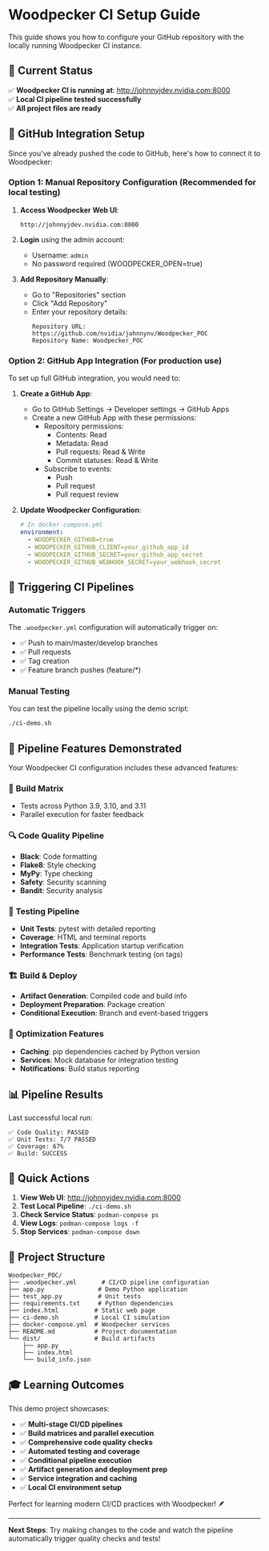 # Woodpecker CI Setup Guide

This guide shows you how to configure your GitHub repository with the locally running Woodpecker CI instance.

## 🎯 Current Status

✅ **Woodpecker CI is running at**: http://johnnyjdev.nvidia.com:8000  
✅ **Local CI pipeline tested successfully**  
✅ **All project files are ready**

## 🔧 GitHub Integration Setup

Since you've already pushed the code to GitHub, here's how to connect it to Woodpecker:

### Option 1: Manual Repository Configuration (Recommended for local testing)

1. **Access Woodpecker Web UI**:
   ```
   http://johnnyjdev.nvidia.com:8000
   ```

2. **Login** using the admin account:
   - Username: `admin`
   - No password required (WOODPECKER_OPEN=true)

3. **Add Repository Manually**:
   - Go to "Repositories" section
   - Click "Add Repository"
   - Enter your repository details:
     ```
     Repository URL: https://github.com/nvidia/johnnynv/Woodpecker_POC
     Repository Name: Woodpecker_POC
     ```

### Option 2: GitHub App Integration (For production use)

To set up full GitHub integration, you would need to:

1. **Create a GitHub App**:
   - Go to GitHub Settings → Developer settings → GitHub Apps
   - Create a new GitHub App with these permissions:
     - Repository permissions:
       - Contents: Read
       - Metadata: Read
       - Pull requests: Read & Write
       - Commit statuses: Read & Write
     - Subscribe to events:
       - Push
       - Pull request
       - Pull request review

2. **Update Woodpecker Configuration**:
   ```yaml
   # In docker-compose.yml
   environment:
     - WOODPECKER_GITHUB=true
     - WOODPECKER_GITHUB_CLIENT=your_github_app_id
     - WOODPECKER_GITHUB_SECRET=your_github_app_secret
     - WOODPECKER_GITHUB_WEBHOOK_SECRET=your_webhook_secret
   ```

## 🚀 Triggering CI Pipelines

### Automatic Triggers
The `.woodpecker.yml` configuration will automatically trigger on:
- ✅ Push to main/master/develop branches
- ✅ Pull requests
- ✅ Tag creation
- ✅ Feature branch pushes (feature/*)

### Manual Testing
You can test the pipeline locally using the demo script:
```bash
./ci-demo.sh
```

## 🧪 Pipeline Features Demonstrated

Your Woodpecker CI configuration includes these advanced features:

### 🔄 **Build Matrix**
- Tests across Python 3.9, 3.10, and 3.11
- Parallel execution for faster feedback

### 🔍 **Code Quality Pipeline**
- **Black**: Code formatting
- **Flake8**: Style checking  
- **MyPy**: Type checking
- **Safety**: Security scanning
- **Bandit**: Security analysis

### 🧪 **Testing Pipeline**
- **Unit Tests**: pytest with detailed reporting
- **Coverage**: HTML and terminal reports
- **Integration Tests**: Application startup verification
- **Performance Tests**: Benchmark testing (on tags)

### 🏗️ **Build & Deploy**
- **Artifact Generation**: Compiled code and build info
- **Deployment Preparation**: Package creation
- **Conditional Execution**: Branch and event-based triggers

### 💾 **Optimization Features**
- **Caching**: pip dependencies cached by Python version
- **Services**: Mock database for integration testing
- **Notifications**: Build status reporting

## 📊 Pipeline Results

Last successful local run:
```
✅ Code Quality: PASSED
✅ Unit Tests: 7/7 PASSED  
✅ Coverage: 67%
✅ Build: SUCCESS
```

## 🔗 Quick Actions

1. **View Web UI**: http://johnnyjdev.nvidia.com:8000
2. **Test Local Pipeline**: `./ci-demo.sh`
3. **Check Service Status**: `podman-compose ps`
4. **View Logs**: `podman-compose logs -f`
5. **Stop Services**: `podman-compose down`

## 📁 Project Structure

```
Woodpecker_POC/
├── .woodpecker.yml       # CI/CD pipeline configuration
├── app.py               # Demo Python application
├── test_app.py          # Unit tests
├── requirements.txt     # Python dependencies
├── index.html          # Static web page
├── ci-demo.sh          # Local CI simulation
├── docker-compose.yml  # Woodpecker services
├── README.md           # Project documentation
└── dist/               # Build artifacts
    ├── app.py
    ├── index.html
    └── build_info.json
```

## 🎓 Learning Outcomes

This demo project showcases:

- ✅ **Multi-stage CI/CD pipelines**
- ✅ **Build matrices and parallel execution**
- ✅ **Comprehensive code quality checks**
- ✅ **Automated testing and coverage**
- ✅ **Conditional pipeline execution**
- ✅ **Artifact generation and deployment prep**
- ✅ **Service integration and caching**
- ✅ **Local CI environment setup**

Perfect for learning modern CI/CD practices with Woodpecker! 🪶

---

**Next Steps**: Try making changes to the code and watch the pipeline automatically trigger quality checks and tests!